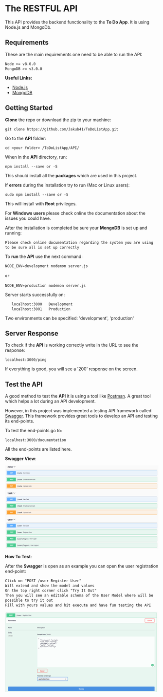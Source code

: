 # The RESTFUL API

This API provides the backend functionality to the **To Do App**. It is using Node.js and MongoDb.

## Requirements

These are the main requirements one need to be able to run the API:

    Node >= v8.0.0
    MongoDB >= v3.0.0

**Useful Links:**

- [Node.js](https://nodejs.org/en/)
- [MongoDB](https://www.mongodb.com/) 

## Getting Started

**Clone** the repo or download the zip to your machine:

    git clone https://github.com/Jakub41/ToDoListApp.git

Go to the **API** folder:

    cd <your folder> /ToDoListApp/API/

When in the **API** directory, run:

    npm install --save or -S

This should install all the **packages** which are used in this project.

If **errors** during the installation try to run (Mac or Linux users):

    sudo npm install --save or -S

This will install with **Root** privileges. 

For **Windows users** please check online the documentation about the issues you could have.

After the installation is completed be sure your **MongoDB** is set up and running:

    Please check online documentation regarding the system you are using to be sure all is set up correctly

To **run** the **API** use the next command:

    NODE_ENV=development nodemon server.js

    or

    NODE_ENV=production nodemon server.js

Server starts successfully on:

       localhost:3000   Development
       localhost:3001   Production

 Two environments can be specified: 'development', 'production' 

 ## Server Response

To check if the **API** is working correctly write in the URL to see the response:

    localhost:3000/ping

If everything is good, you will see a '200' response on the screen.

## Test the API

A good method to test the **API** it is using a tool like [Postman](https://www.getpostman.com/). A great tool which helps a lot during an API development.

However, in this project was implemented a testing API framework called [Swagger](https://swagger.io/). This framework provides great tools to develop an API and testing its end-points.

To test the end-points go to:

    localhost:3000/documentation

All the end-points are listed here. 

**Swagger View**:

![Swagger View](https://github.com/Jakub41/ToDoListApp/blob/master/API/doc/swaggerView.png)

**How To Test**:

After the **Swagger** is open as an example you can open the user registration end-point:

    Click on "POST /user Register User"
    Will extend and show the model and values
    On the top right corner click "Try It Out"
    Then you will see an editable schema of the User Model where will be possible to try it out
    Fill with yours values and hit execute and have fun testing the API

![Swagger Test](https://github.com/Jakub41/ToDoListApp/blob/master/API/doc/exampleSwagger.png)







     